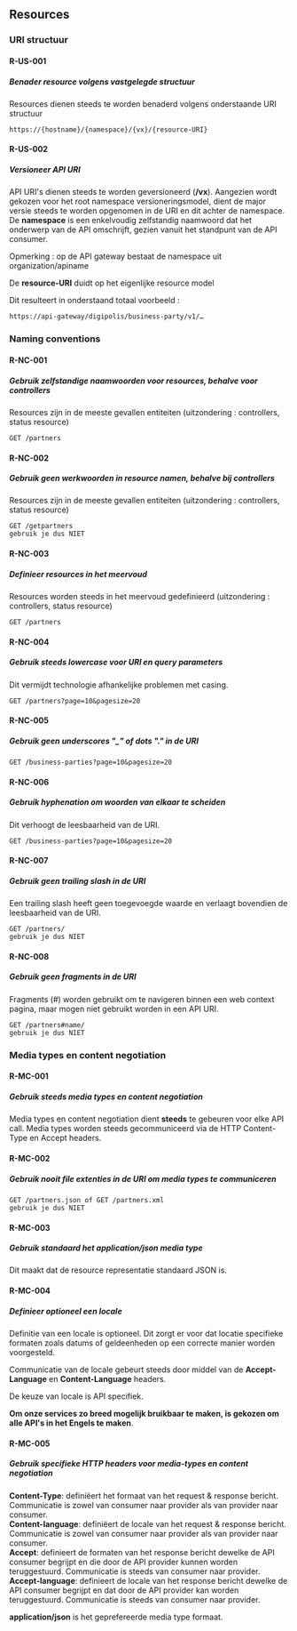 ## Resources

### URI structuur
#### R-US-001 
##### Benader resource volgens vastgelegde structuur
Resources dienen steeds te worden benaderd volgens onderstaande URI structuur
```prettyprint
https://{hostname}/{namespace}/{vx}/{resource-URI}
```

#### R-US-002 
##### Versioneer API URI
API URI's dienen steeds te worden geversioneerd (**/vx**). Aangezien wordt gekozen voor het root namespace versioneringsmodel, dient de major versie steeds te worden opgenomen in de URI en dit achter de namespace.  
De **namespace** is een enkelvoudig zelfstandig naamwoord dat het onderwerp van de API omschrijft, gezien vanuit het standpunt van de API consumer.

Opmerking : op de API gateway bestaat de namespace uit organization/apiname

De **resource-URI** duidt op het eigenlijke resource model

Dit resulteert in onderstaand totaal voorbeeld :
``` prettyprint
https://api-gateway/digipolis/business-party/v1/…
```

### Naming conventions
#### R-NC-001 
##### Gebruik zelfstandige naamwoorden voor resources, behalve voor controllers
Resources zijn in de meeste gevallen entiteiten (uitzondering : controllers, status resource)
``` prettyprint
GET /partners
```

#### R-NC-002 
##### Gebruik geen werkwoorden in resource namen, behalve bij controllers
Resources zijn in de meeste gevallen entiteiten (uitzondering : controllers, status resource)
``` prettyprint
GET /getpartners
gebruik je dus NIET
```

#### R-NC-003 
##### Definieer resources in het meervoud
Resources worden steeds in het meervoud gedefinieerd (uitzondering : controllers, status resource)
``` prettyprint
GET /partners
```

#### R-NC-004 
##### Gebruik steeds lowercase voor URI en query parameters
Dit vermijdt technologie afhankelijke problemen met casing.
``` prettyprint
GET /partners?page=10&pagesize=20
```

#### R-NC-005
##### Gebruik geen underscores "\_" of dots "." in de URI
``` prettyprint
GET /business-parties?page=10&pagesize=20
```

#### R-NC-006
##### Gebruik hyphenation om woorden van elkaar te scheiden
Dit verhoogt de leesbaarheid van de URI.
``` prettyprint
GET /business-parties?page=10&pagesize=20
```

#### R-NC-007
##### Gebruik geen trailing slash in de URI
Een trailing slash heeft geen toegevoegde waarde en verlaagt bovendien de leesbaarheid van de URI.
``` prettyprint
GET /partners/
gebruik je dus NIET
```

#### R-NC-008
##### Gebruik geen fragments in de URI
Fragments (\#) worden gebruikt om te navigeren binnen een web context pagina, maar mogen niet gebruikt worden in een API URI.
``` prettyprint
GET /partners#name/
gebruik je dus NIET
```

### Media types en content negotiation
#### R-MC-001
##### Gebruik steeds media types en content negotiation
Media types en content negotiation dient **steeds** te gebeuren voor elke API call. Media types worden steeds gecommuniceerd via de HTTP Content-Type en Accept headers.

#### R-MC-002
##### Gebruik nooit file extenties in de URI om media types te communiceren
``` prettyprint
GET /partners.json of GET /partners.xml
gebruik je dus NIET
```

#### R-MC-003
##### Gebruik standaard het application/json media type
Dit maakt dat de resource representatie standaard JSON is.

#### R-MC-004
##### Definieer optioneel een locale
Definitie van een locale is optioneel. Dit zorgt er voor dat locatie specifieke formaten zoals datums of geldeenheden op een correcte manier worden voorgesteld.

Communicatie van de locale gebeurt steeds door middel van de **Accept-Language** en **Content-Language** headers.

De keuze van locale is API specifiek.

**Om onze services zo breed mogelijk bruikbaar te maken, is gekozen om alle API's in het Engels te maken**.

#### R-MC-005
##### Gebruik specifieke HTTP headers voor media-types en content negotiation
**Content-Type**: definiëert het formaat van het request & response bericht. Communicatie is zowel van consumer naar provider als van provider naar consumer.  
**Content-language**: definiëert de locale van het request & response bericht. Communicatie is zowel van consumer naar provider als van provider naar consumer.  
**Accept**: definieert de formaten van het response bericht dewelke de API consumer begrijpt en die door de API provider kunnen worden teruggestuurd. Communicatie is steeds van consumer naar provider.  
**Accept-language**: definieert de locale van het response bericht dewelke de API consumer begrijpt en dat door de API provider kan worden teruggestuurd. Communicatie is steeds van consumer naar provider.  

**application/json** is het geprefereerde media type formaat.
